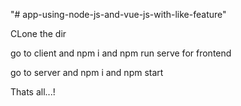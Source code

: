"# app-using-node-js-and-vue-js-with-like-feature" 
 
CLone the dir

go to client and npm i and npm run serve for frontend

go to server and npm i and npm start

Thats all...!
